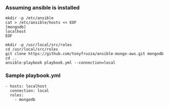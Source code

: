 ### Assuming ansible is installed
```
mkdir -p /etc/ansible
cat > /etc/ansible/hosts << EOF
[mongodb]
localhost
EOF

mkdir -p /usr/local/src/roles
cd /usr/local/src/roles
git clone https://github.com/tonyfruzza/ansible-mongo-aws.git mongodb
cd ..
ansible-playbook playbook.yml --connection=local
```

### Sample playbook.yml
```
- hosts: localhost
  connection: local
  roles:
    - mongodb
```
